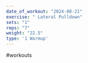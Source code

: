 ```yaml
---
date_of_workout: "2024-08-21"
exercise: " Lateral Pulldown"
sets: "1"
reps: "7"
weight: "22.5"
type: '1 Warmup'
---
```

#workouts